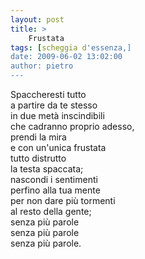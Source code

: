 ```yaml
---
layout: post
title: >
    Frustata
tags: [scheggia d'essenza,]
date: 2009-06-02 13:02:00
author: pietro
---
```

Spaccheresti tutto<br/>a partire da te stesso<br/>in due metà inscindibili<br/>che cadranno proprio adesso,<br/>prendi la mira<br/>e con un'unica frustata<br/>tutto distrutto<br/>la testa spaccata;<br/>nascondi i sentimenti<br/>perfino alla tua mente<br/>per non dare più tormenti<br/>al resto della gente;<br/>senza più parole<br/>senza più parole<br/>senza più parole.
